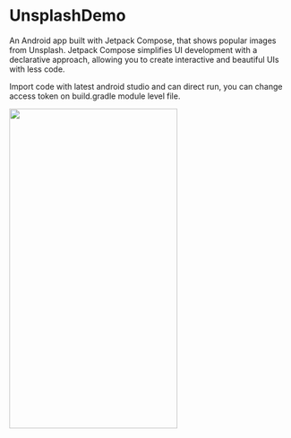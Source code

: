 # UnsplashDemo

An Android app built with Jetpack Compose, that shows popular images from Unsplash. Jetpack Compose simplifies UI development with a declarative approach, allowing you to create interactive and beautiful UIs with less code.

Import code with latest android studio and can direct run, you can change access token on build.gradle module level file.

<img src="https://github.com/jollyraiyanidev/UnsplashDemo/assets/79997945/41b482df-4a50-4ec7-b6b0-ec3f96cfe86c" width="300" height="570">


